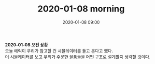 ﻿---
title: "2020-01-08 morning"
date: 2020-01-08 09:00
categories: purdueProject
---

**2020-01-08 오전 상황**  
오늘 에릭이 우리가 참고할 건 시뮬레이터를 들고 온다고 했다.  
이 시뮬레이터를 보고 우리가 주문한 물품들을 어떤 구조로 설계할지 생각할 것이다.